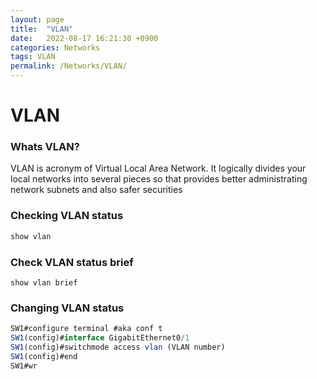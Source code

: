 ```yaml
---
layout: page
title:  "VLAN"
date:   2022-08-17 16:21:30 +0900
categories: Networks
tags: VLAN
permalink: /Networks/VLAN/
---
```


# VLAN

### Whats VLAN? 

VLAN is acronym of Virtual Local Area Network. It logically divides your local networks into several pieces so that provides better administrating network subnets and also safer securities




### Checking VLAN status

```jsx
show vlan
```

### Check VLAN status brief

```
show vlan brief
```

### Changing VLAN status

```jsx
SW1#configure terminal #aka conf t
SW1(config)#interface GigabitEthernet0/1
SW1(config)#switchmode access vlan (VLAN number)
SW1(config)#end
SW1#wr
```